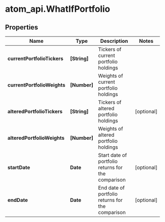 # atom_api.WhatIfPortfolio

## Properties
Name | Type | Description | Notes
------------ | ------------- | ------------- | -------------
**currentPortfolioTickers** | **[String]** | Tickers of current portfolio holdings | 
**currentPortfolioWeights** | **[Number]** | Weights of current portfolio holdings | 
**alteredPortfolioTickers** | **[String]** | Tickers of altered portfolio holdings | [optional] 
**alteredPortfolioWeights** | **[Number]** | Weights of altered portfolio holdings | 
**startDate** | **Date** | Start date of portfolio returns for the comparison | [optional] 
**endDate** | **Date** | End date of portfolio returns for the comparison | [optional] 


